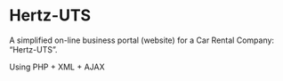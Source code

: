 # Hertz-UTS

A simplified on-line business portal (website) for a Car Rental Company: “Hertz-UTS”.

Using PHP + XML + AJAX
